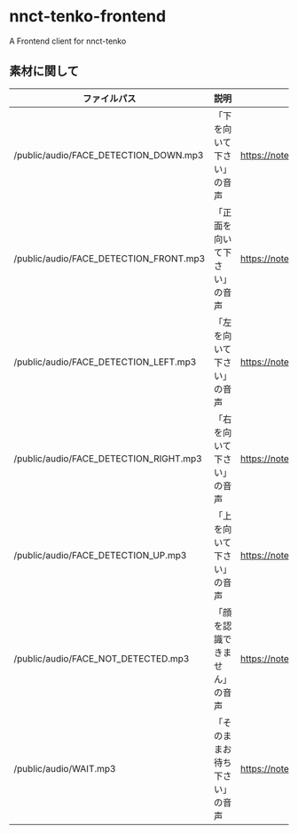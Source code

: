 # nnct-tenko-frontend
A Frontend client for nnct-tenko

## 素材に関して
|ファイルパス|説明|取得元|
|---|---|---|
|/public/audio/FACE_DETECTION_DOWN.mp3|「下を向いて下さい」の音声|https://note.cman.jp/other/voice/|
|/public/audio/FACE_DETECTION_FRONT.mp3|「正面を向いて下さい」の音声|https://note.cman.jp/other/voice/|
|/public/audio/FACE_DETECTION_LEFT.mp3|「左を向いて下さい」の音声|https://note.cman.jp/other/voice/|
|/public/audio/FACE_DETECTION_RIGHT.mp3|「右を向いて下さい」の音声|https://note.cman.jp/other/voice/|
|/public/audio/FACE_DETECTION_UP.mp3|「上を向いて下さい」の音声|https://note.cman.jp/other/voice/|
|/public/audio/FACE_NOT_DETECTED.mp3|「顔を認識できません」の音声|https://note.cman.jp/other/voice/|
|/public/audio/WAIT.mp3|「そのままお待ち下さい」の音声|https://note.cman.jp/other/voice/|